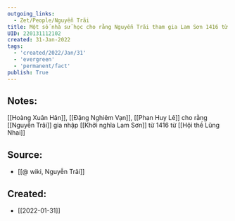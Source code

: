 ```yaml
---
outgoing_links:
  - Zet/People/Nguyễn Trãi
title: Một số nhà sử học cho rằng Nguyễn Trãi tham gia Lam Sơn 1416 từ hội thề Lũng Nhai
UID: 220131112102
created: 31-Jan-2022
tags:
  - 'created/2022/Jan/31'
  - 'evergreen'
  - 'permanent/fact'
publish: True
---
```

## Notes:
[[Hoàng Xuân Hãn]], [[Đặng Nghiêm Vạn]], [[Phan Huy Lê]] cho rằng [[Nguyễn Trãi]] gia nhập [[Khởi nghĩa Lam Sơn]] từ 1416 từ [[Hội thề Lũng Nhai]]

## Source:
- [[@ wiki, Nguyễn Trãi]]


## Created:
- [[2022-01-31]]
